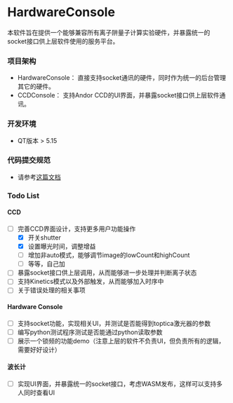 # HardwareConsole

本软件旨在提供一个能够兼容所有离子阱量子计算实验硬件，并暴露统一的socket接口供上层软件使用的服务平台。



### 项目架构

- HardwareConsole： 直接支持socket通讯的硬件，同时作为统一的后台管理其它的硬件。
- CCDConsole： 支持Andor CCD的UI界面，并暴露socket接口供上层软件通讯。



### 开发环境

- QT版本 > 5.15



### 代码提交规范

- 请参考[这篇文档](https://www.conventionalcommits.org/zh-hans/v1.0.0/)




### Todo List

#### CCD

- [ ] 完善CCD界面设计，支持更多用户功能操作
  - [x] 开关shutter
  - [x] 设置曝光时间，调整增益
  - [ ] 增加非auto模式，能够调节image的lowCount和highCount
  - [ ] 等等，自己加
- [ ] 暴露socket接口供上层调用，从而能够进一步处理并判断离子状态
- [ ] 支持Kinetics模式以及外部触发，从而能够加入时序中
- [ ] 关于错误处理的相关事项

#### Hardware Console

- [ ] 支持socket功能，实现相关UI，并测试是否能得到toptica激光器的参数
- [ ] 编写python测试程序测试是否能通过python读取参数
- [ ] 展示一个锁频的功能demo（注意上层的软件不负责UI，但负责所有的逻辑，需要好好设计）

#### 波长计

- [ ] 实现UI界面，并暴露统一的socket接口，考虑WASM发布，这样可以支持多人同时查看UI
